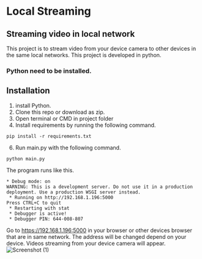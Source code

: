 # Local Streaming
## Streaming video in local network
This project is to stream video from your device camera to other devices in the same local networks. This project is developed in python.
### Python need to be installed.
## Installation
1. install Python.
2. Clone this repo or download as zip.
3. Open terminal or CMD in project folder
4. Install requirements by running the following command.

```pip install -r requirements.txt```

6. Run main.py with the following command.

 ```python main.py```

The program runs like this.
```
* Debug mode: on
WARNING: This is a development server. Do not use it in a production deployment. Use a production WSGI server instead.
 * Running on http://192.168.1.196:5000
Press CTRL+C to quit
 * Restarting with stat
 * Debugger is active!
 * Debugger PIN: 644-008-807
```

Go to https://192.168.1.196:5000 in your browser or other devices browser that are in same network. The address will be changed depend on your device. 
Videos streaming from your device camera will appear.
![Screenshot (1)](https://github.com/aungnyeinchan351/LocalStreaming/assets/52849198/4b76d328-c890-4acf-9b0d-8f154ba25af5)
